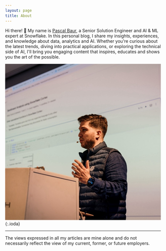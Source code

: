 ```yaml
---
layout: page
title: About
---
```


Hi there! 👋 My name is <a href='https://www.linkedin.com/in/pascalalexanderbaur/' >Pascal Baur</a>, a Senior Solution Engineer and AI & ML expert at Snowflake. In this personal blog, I share my insights, experiences, and knowledge about data, analytics and AI. Whether you're curious about the latest trends, diving into practical applications, or exploring the technical side of AI, I'll bring you engaging content that inspires, educates and shows you the art of the possible.

![theme logo](demo_me.png){:.ioda}

---
The views expressed in all my articles are mine alone and do not necessarily reflect the view of my current, former, or future employers.
